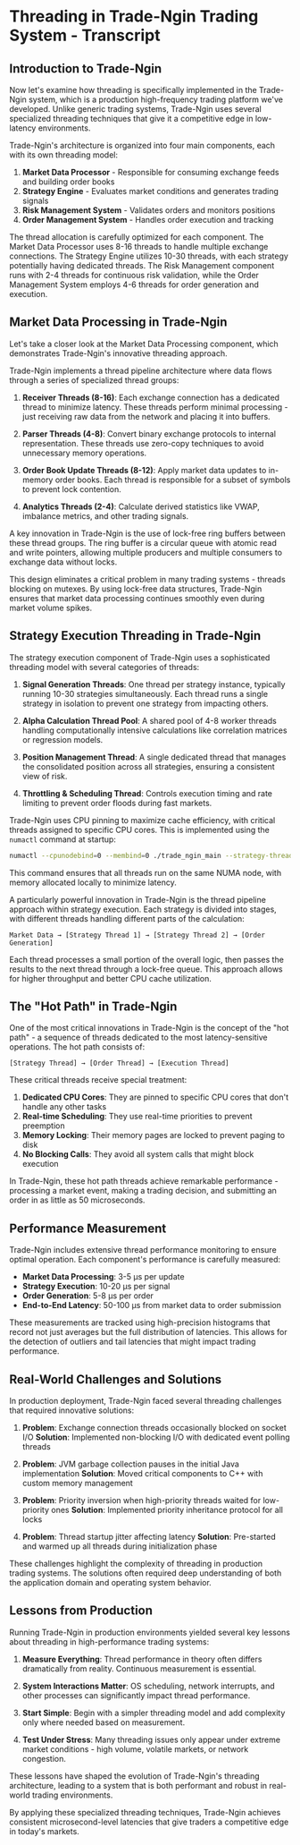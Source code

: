 # Threading in Trade-Ngin Trading System - Transcript

## Introduction to Trade-Ngin

Now let's examine how threading is specifically implemented in the Trade-Ngin system, which is a production high-frequency trading platform we've developed. Unlike generic trading systems, Trade-Ngin uses several specialized threading techniques that give it a competitive edge in low-latency environments.

Trade-Ngin's architecture is organized into four main components, each with its own threading model:

1. **Market Data Processor** - Responsible for consuming exchange feeds and building order books
2. **Strategy Engine** - Evaluates market conditions and generates trading signals
3. **Risk Management System** - Validates orders and monitors positions
4. **Order Management System** - Handles order execution and tracking

The thread allocation is carefully optimized for each component. The Market Data Processor uses 8-16 threads to handle multiple exchange connections. The Strategy Engine utilizes 10-30 threads, with each strategy potentially having dedicated threads. The Risk Management component runs with 2-4 threads for continuous risk validation, while the Order Management System employs 4-6 threads for order generation and execution.

## Market Data Processing in Trade-Ngin

Let's take a closer look at the Market Data Processing component, which demonstrates Trade-Ngin's innovative threading approach.

Trade-Ngin implements a thread pipeline architecture where data flows through a series of specialized thread groups:

1. **Receiver Threads (8-16)**: Each exchange connection has a dedicated thread to minimize latency. These threads perform minimal processing - just receiving raw data from the network and placing it into buffers.

2. **Parser Threads (4-8)**: Convert binary exchange protocols to internal representation. These threads use zero-copy techniques to avoid unnecessary memory operations.

3. **Order Book Update Threads (8-12)**: Apply market data updates to in-memory order books. Each thread is responsible for a subset of symbols to prevent lock contention.

4. **Analytics Threads (2-4)**: Calculate derived statistics like VWAP, imbalance metrics, and other trading signals.

A key innovation in Trade-Ngin is the use of lock-free ring buffers between these thread groups. The ring buffer is a circular queue with atomic read and write pointers, allowing multiple producers and multiple consumers to exchange data without locks.

This design eliminates a critical problem in many trading systems - threads blocking on mutexes. By using lock-free data structures, Trade-Ngin ensures that market data processing continues smoothly even during market volume spikes.

## Strategy Execution Threading in Trade-Ngin

The strategy execution component of Trade-Ngin uses a sophisticated threading model with several categories of threads:

1. **Signal Generation Threads**: One thread per strategy instance, typically running 10-30 strategies simultaneously. Each thread runs a single strategy in isolation to prevent one strategy from impacting others.

2. **Alpha Calculation Thread Pool**: A shared pool of 4-8 worker threads handling computationally intensive calculations like correlation matrices or regression models.

3. **Position Management Thread**: A single dedicated thread that manages the consolidated position across all strategies, ensuring a consistent view of risk.

4. **Throttling & Scheduling Thread**: Controls execution timing and rate limiting to prevent order floods during fast markets.

Trade-Ngin uses CPU pinning to maximize cache efficiency, with critical threads assigned to specific CPU cores. This is implemented using the `numactl` command at startup:

```bash
numactl --cpunodebind=0 --membind=0 ./trade_ngin_main --strategy-threads=12 --market-data-threads=16
```

This command ensures that all threads run on the same NUMA node, with memory allocated locally to minimize latency.

A particularly powerful innovation in Trade-Ngin is the thread pipeline approach within strategy execution. Each strategy is divided into stages, with different threads handling different parts of the calculation:

```
Market Data → [Strategy Thread 1] → [Strategy Thread 2] → [Order Generation]
```

Each thread processes a small portion of the overall logic, then passes the results to the next thread through a lock-free queue. This approach allows for higher throughput and better CPU cache utilization.

## The "Hot Path" in Trade-Ngin

One of the most critical innovations in Trade-Ngin is the concept of the "hot path" - a sequence of threads dedicated to the most latency-sensitive operations. The hot path consists of:

```
[Strategy Thread] → [Order Thread] → [Execution Thread]
```

These critical threads receive special treatment:

1. **Dedicated CPU Cores**: They are pinned to specific CPU cores that don't handle any other tasks
2. **Real-time Scheduling**: They use real-time priorities to prevent preemption
3. **Memory Locking**: Their memory pages are locked to prevent paging to disk
4. **No Blocking Calls**: They avoid all system calls that might block execution

In Trade-Ngin, these hot path threads achieve remarkable performance - processing a market event, making a trading decision, and submitting an order in as little as 50 microseconds.

## Performance Measurement

Trade-Ngin includes extensive thread performance monitoring to ensure optimal operation. Each component's performance is carefully measured:

- **Market Data Processing**: 3-5 μs per update
- **Strategy Execution**: 10-20 μs per signal
- **Order Generation**: 5-8 μs per order
- **End-to-End Latency**: 50-100 μs from market data to order submission

These measurements are tracked using high-precision histograms that record not just averages but the full distribution of latencies. This allows for the detection of outliers and tail latencies that might impact trading performance.

## Real-World Challenges and Solutions

In production deployment, Trade-Ngin faced several threading challenges that required innovative solutions:

1. **Problem**: Exchange connection threads occasionally blocked on socket I/O
   **Solution**: Implemented non-blocking I/O with dedicated event polling threads

2. **Problem**: JVM garbage collection pauses in the initial Java implementation
   **Solution**: Moved critical components to C++ with custom memory management

3. **Problem**: Priority inversion when high-priority threads waited for low-priority ones
   **Solution**: Implemented priority inheritance protocol for all locks

4. **Problem**: Thread startup jitter affecting latency
   **Solution**: Pre-started and warmed up all threads during initialization phase

These challenges highlight the complexity of threading in production trading systems. The solutions often required deep understanding of both the application domain and operating system behavior.

## Lessons from Production

Running Trade-Ngin in production environments yielded several key lessons about threading in high-performance trading systems:

1. **Measure Everything**: Thread performance in theory often differs dramatically from reality. Continuous measurement is essential.

2. **System Interactions Matter**: OS scheduling, network interrupts, and other processes can significantly impact thread performance.

3. **Start Simple**: Begin with a simpler threading model and add complexity only where needed based on measurement.

4. **Test Under Stress**: Many threading issues only appear under extreme market conditions - high volume, volatile markets, or network congestion.

These lessons have shaped the evolution of Trade-Ngin's threading architecture, leading to a system that is both performant and robust in real-world trading environments.

By applying these specialized threading techniques, Trade-Ngin achieves consistent microsecond-level latencies that give traders a competitive edge in today's markets. 